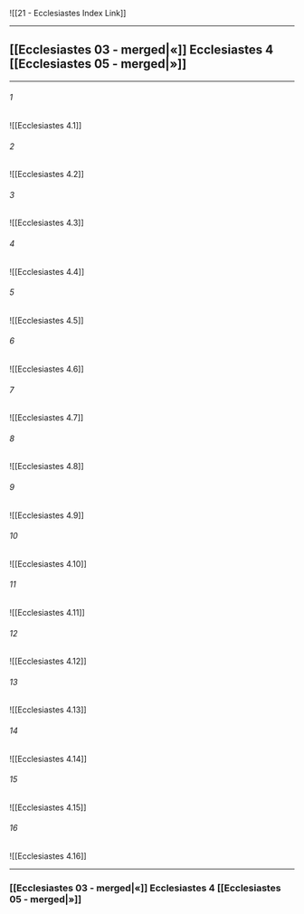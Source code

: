 ![[21 - Ecclesiastes Index Link]]

---
##  [[Ecclesiastes 03 - merged|«]] Ecclesiastes 4 [[Ecclesiastes 05 - merged|»]]

---

###### 1
![[Ecclesiastes 4.1]] 

###### 2
![[Ecclesiastes 4.2]] 

###### 3
![[Ecclesiastes 4.3]] 

###### 4
![[Ecclesiastes 4.4]]

###### 5 
![[Ecclesiastes 4.5]] 

###### 6
![[Ecclesiastes 4.6]] 

###### 7
![[Ecclesiastes 4.7]] 

###### 8
![[Ecclesiastes 4.8]] 

###### 9
![[Ecclesiastes 4.9]] 

###### 10
![[Ecclesiastes 4.10]] 

###### 11
![[Ecclesiastes 4.11]] 

###### 12
![[Ecclesiastes 4.12]]

###### 13
![[Ecclesiastes 4.13]] 

###### 14
![[Ecclesiastes 4.14]] 

###### 15
![[Ecclesiastes 4.15]]

###### 16
![[Ecclesiastes 4.16]] 


---
###  [[Ecclesiastes 03 - merged|«]] Ecclesiastes 4 [[Ecclesiastes 05 - merged|»]]